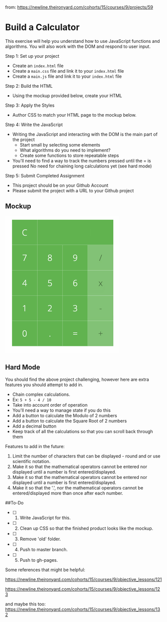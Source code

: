 from:  https://newline.theironyard.com/cohorts/15/courses/9/projects/59

# Build a Calculator

This exercise will help you understand how to use JavaScript functions and algorithms. You will also work with the DOM and respond to user input.

Step 1: Set up your project

* Create an `index.html` file
* Create a `main.css` file and link it to your `index.html` file
* Create a `main.js` file and link it to your `index.html` file


Step 2: Build the HTML

* Using the mockup provided below, create your HTML


Step 3: Apply the Styles

* Author CSS to match your HTML page to the mockup below.


Step 4: Write the JavaScript

* Writing the JavaScript and interacting with the DOM is the main part of the project
  * Start small by selecting some elements
  * What algorithms do you need to implement?
  * Create some functions to store repeatable steps
* You'll need to find a way to track the numbers pressed until the = is pressed
No need for chaining long calculations yet (see hard mode)


Step 5: Submit Completed Assignment

* This project should be on your Github Account
* Please submit the project with a URL to your Github project

## Mockup
![Image of The mockup](/images/bca90d6b-static-calculator.jpg)

## Hard Mode  
You should find the above project challenging, however here are extra features you should attempt to add in.

* Chain complex calculations.
 * Ex: `5 + 5 - 4 / 10`
 * Take into account order of operation
 * You'll need a way to manage state if you do this
* Add a button to calculate the Modulo of 2 numbers
* Add a button to calculate the Square Root of 2 numbers
* Add a decimal button
* Keep track of all the calculations so that you can scroll back through them

Features to add in the future:
1. Limit the number of characters that can be displayed - round and or use scientific notation.
2. Make it so that the mathematical operators cannot be entered nor displayed until a number is first entered/displayed.
3. Make it so that the mathematical operators cannot be entered nor displayed until a number is first entered/displayed.
4. Make it so that the '.', nor the mathematical operators cannot be entered/displayed more than once after each number.

##To-Do

-[ ] 1. Write JavaScript for this.
-[ ] 2. Clean up CSS so that the finished product looks like the mockup.
-[ ] 3. Remove 'old' folder.
-[ ] 4. Push to master branch.
-[ ] 5. Push to gh-pages.

Some references that might be helpful:

https://newline.theironyard.com/cohorts/15/courses/9/objective_lessons/121

https://newline.theironyard.com/cohorts/15/courses/9/objective_lessons/123

and maybe this too: https://newline.theironyard.com/cohorts/15/courses/9/objective_lessons/132
